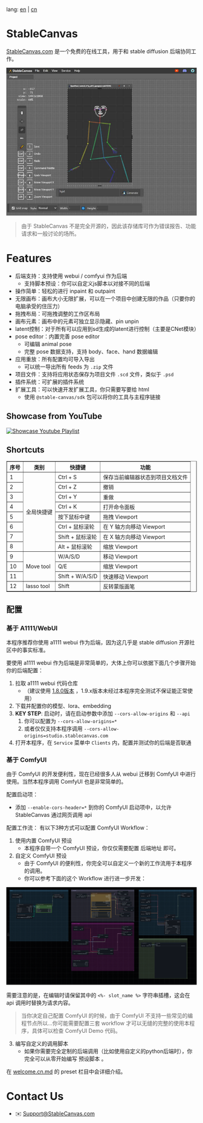 lang: [en](./README.md) | [cn](./readme.cn.md)

# StableCanvas
[StableCanvas.com](https://stablecanvas.com) 是一个免费的在线工具，用于和 stable diffusion 后端协同工作。

![preview](./images/og-image.jpg)

> 由于 StableCanvas 不是完全开源的，因此该存储库可作为错误报告、功能请求和一般讨论的场所。

# Features

- 后端支持：支持使用 webui / comfyui 作为后端
  - 支持脚本预设：你可以自定义js脚本以对接不同的后端
- 操作简单：轻松的进行 inpaint 和 outpaint
- 无限画布：画布大小无限扩展，可以在一个项目中创建无限的作品（只要你的电脑承受的住压力）
- 拖拽布局：可拖拽调整的工作区布局
- 画布元素：画布中的元素可独立显示隐藏、pin unpin
- latent控制：对于所有可以应用到sd生成的latent进行控制（主要是CNet模块）
- pose editor：内置完善 pose editor
  - 可编辑 animal pose
  - 完整 pose 数据支持，支持 body、face、hand 数据编辑
- 应用重放：所有配置均可导入导出
  - 可以统一导出所有 feeds 为 `.zip` 文件 
- 项目文件：支持将应用状态保存为项目文件 `.scd` 文件，类似于 `.psd`
- 插件系统：可扩展的插件系统
- 扩展工具：可以快速开发扩展工具，你只需要写要给 html
  - 使用 `@stable-canvas/sdk` 包可以将你的工具与主程序链接

##   Showcase from YouTube

[![Showcase Youtube Playlist](http://img.youtube.com/vi/lnhcBCJ_NhM/0.jpg)](https://www.youtube.com/watch?v=lnhcBCJ_NhM&list=PLNaPKZgVE2TxkO2rc7mvXCNuTLS-uxQ6j "Showcase Youtube Playlist")

## Shortcuts

<!--
全局快捷键
- Ctrl + S: Save current editor status to project document file
- Ctrl + Z: Undo
- Ctrl + Y: Redo
- Ctrl + K: Open Command Palette
- 按下鼠标中键: 拖拽 viewport
- Ctrl + 鼠标滚轮: 在 Y 轴方向移动 viewport
- Shift + 鼠标滚轮: 在 X 轴方向移动 viewport
- Alt + 鼠标滚轮: 在 Z 轴方向移动 viewport (缩放 Viewport)

Move tool快捷键
- WASD: 移动 Viewport
- QE: 缩放 Viewport
- Shift + WASD: 快速移动 Viewport

lasso tool快捷键
- Shift: 反转蒙版画笔
- -->

<table border="1">
  <tr>
    <th>序号</th>
    <th>类别</th>
    <th>快捷键</th>
    <th>功能</th>
  </tr>
  <tr>
    <td>1</td>
    <td rowspan="8">全局快捷键</td>
    <td>Ctrl + S</td>
    <td>保存当前编辑器状态到项目文档文件</td>
  </tr>
  <tr>
    <td>2</td>
    <td>Ctrl + Z</td>
    <td>撤销</td>
  </tr>
  <tr>
    <td>3</td>
    <td>Ctrl + Y</td>
    <td>重做</td>
  </tr>
  <tr>
    <td>4</td>
    <td>Ctrl + K</td>
    <td>打开命令面板</td>
  </tr>
  <tr>
    <td>5</td>
    <td>按下鼠标中键</td>
    <td>拖拽 Viewport</td>
  </tr>
  <tr>
    <td>6</td>
    <td>Ctrl + 鼠标滚轮</td>
    <td>在 Y 轴方向移动 Viewport</td>
  </tr>
  <tr>
    <td>7</td>
    <td>Shift + 鼠标滚轮</td>
    <td>在 X 轴方向移动 Viewport</td>
  </tr>
  <tr>
    <td>8</td>
    <td>Alt + 鼠标滚轮</td>
    <td>缩放 Viewport</td>
  </tr>
  <tr>
    <td>9</td>
    <td rowspan="3">Move tool</td>
    <td>W/A/S/D</td>
    <td>移动 Viewport</td>
  </tr>
  <tr>
    <td>10</td>
    <td>Q/E</td>
    <td>缩放 Viewport</td>
  </tr>
  <tr>
    <td>11</td>
    <td>Shift + W/A/S/D</td>
    <td>快速移动 Viewport</td>
  </tr>
  <tr>
    <td>12</td>
    <td rowspan="1">lasso tool</td>
    <td>Shift</td>
    <td>反转蒙版画笔</td>
  </tr>
</table>

##  配置

###  基于 A1111/WebUI

本程序推荐你使用 a1111 webui 作为后端，因为这几乎是 stable diffusion 开源社区中的事实标准。

要使用 a1111 webui 作为后端是非常简单的，大体上你可以依据下面几个步骤开始你的后端配置：

1. 拉取 a1111 webui 代码仓库 
   - （建议使用 [1.8.0版本](https://github.com/AUTOMATIC1111/stable-diffusion-webui/releases/tag/v1.8.0) ，1.9.x版本未经过本程序完全测试不保证能正常使用）
2. 下载并配置你的模型、lora、embedding
3. **KEY STEP**: 启动时，请在启动参数中添加 ```--cors-allow-origins``` 和 ```--api```
   1. 你可以配置为 ```--cors-allow-origins=*```
   2. 或者仅仅支持本程序调用 ```--cors-allow-origins=studio.stablecanvas.com```
4. 打开本程序，在 ```Service``` 菜单中 ```Clients``` 内，配置并测试你的后端是否联通

###  基于 ComfyUI

由于 ComfyUI 的开发便利性，现在已经很多人从 webui 迁移到 ComfyUI 中进行使用。当然本程序调用 ComfyUI 也是非常简单的。

配置启动项：
- 添加 `--enable-cors-header=*` 到你的 ComfyUI 启动项中，以允许 StableCanvas 通过网页调用 api

配置工作流：
有以下3种方式可以配置 ComfyUI Workflow：

1. 使用内置 ComfyUI 预设
   - 本程序自带一个 ComfyUI 预设，你仅仅需要配置 后端地址 即可。
2. 自定义 ComfyUI 预设
   - 由于 ComfyUI 的便利性，你完全可以自定义一个新的工作流用于本程序的调用。
   - 你可以参考下面的这个 Workflow 进行进一步开发：

![workflow](./workflows/workflow.png)

需要注意的是，在编辑时请保留其中的 `<%- slot_name %>` 字符串插槽，这会在 api 调用时替换为请求内容。

> 当你决定自己配置 ComfyUI 的时候，由于 ComfyUI 不支持一些常见的编程节点所以...你可能需要配置三套 workflow 才可以无缝的完整的使用本程序，具体可以检查 ComfyUI Demo 代码。

3. 编写自定义的调用脚本
   - 如果你需要完全定制的后端调用（比如使用自定义的python后端时），你完全可以从零开始编写 预设脚本 。

在 [welcome.cn.md](./welcome.cn.md) 的 preset 栏目中会详细介绍。

# Contact Us
- :envelope: Support@StableCanvas.com
